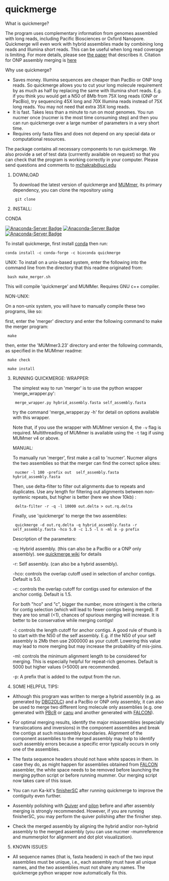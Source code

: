 # quickmerge


What is quickmerge?

The program uses complementary information from genomes assembled with long reads, including Pacific Biosciences or Oxford Nanopore. Quickmerge will even work with hybrid assemblies made by combining  long reads and Illumina short reads. This can be useful when long read coverage is limiting. For more details, please see <a href="http://nar.oxfordjournals.org/content/early/2016/07/25/nar.gkw654.full">the paper</a> that describes it. Citation for ONP assembly merging is <a href="https://www.g3journal.org/content/8/10/3143.abstract">here</a>     

Why use quickmerge?

 * Saves money. Illumina sequences are cheaper than PacBio or ONP long reads. So quickmerge allows you to cut your long molecule requirement by as much as half by replacing the same with Illumina short reads. E.g. if you think you would get a N50 of 8Mb from 75X long reads (ONP or PacBio), try sequencing 45X long and 70X Illumina reads instead of 75X long reads. You may not need that extra 35X long reads.
 * It is fast. Takes less than a minute to run on most genomes. You run nucmer once (nucmer is the most time consuming step) and then you can run quickmerge over a large number of parameters in a very short time.
 * Requires only fasta files and does not depend on any special data or computational resources.
 
The package contains all necessary components to run quickmerge. We also provide a set of test data (currrently available on request) so that you can check that the program is working correctly in your computer. Please send questions and comments to mchakrab@uci.edu


1. DOWNLOAD

   To download the latest version of quickmerge and <a href = "http://mummer.sourceforge.net/">MUMmer</a>, its primary dependency, you can clone the repository using 
   ```
    git clone
   ```
   
2. INSTALL:

CONDA

[![Anaconda-Server Badge](https://anaconda.org/bioconda/quickmerge/badges/latest_release_date.svg)](https://anaconda.org/bioconda/quickmerge)
[![Anaconda-Server Badge](https://anaconda.org/bioconda/quickmerge/badges/platforms.svg)](https://anaconda.org/bioconda/quickmerge)
[![Anaconda-Server Badge](https://anaconda.org/bioconda/quickmerge/badges/downloads.svg)](https://anaconda.org/bioconda/quickmerge)

To install quickmerge, first install [conda](https://conda.io/en/latest/miniconda.html) then run:

```
conda install -c conda-forge -c bioconda quickmerge
```


   UNIX:
   To install on a unix-based system, enter the following into the command line from the directory that this readme originated from:
   ```
	bash make_merger.sh
   ```
   This will compile 'quickmerge' and MUMMer. Requires GNU c++ compiler.

  NON-UNIX:

   On a non-unix system, you will have to manually compile these two programs, like so:

   first, enter the 'merger' directory and enter the following command to make the merger program:
   ```
 	make
   ```
   then, enter the 'MUMmer3.23' directory and enter the following commands, as specified in the MUMmer readme:
   ```
	make check

	make install
   ```
3. RUNNING QUICKMERGE:
   WRAPPER:

   The simplest way to run 'merger' is to use the python wrapper 'merge_wrapper.py':
   ```
	merge_wrapper.py hybrid_assembly.fasta self_assembly.fasta
   ```
   try the command 'merge_wrapper.py -h' for detail on options available with this wrapper.

   Note that, if you use the wrapper with MUMmer version 4, the `-v` flag is
   required. Multithreading of MUMmer is available using the `-t` tag if using
   MUMmer v4 or above.

   MANUAL:

   To manually run 'merger', first make a call to 'nucmer'.  Nucmer aligns the two assemblies so that the merger can find the correct splice sites:
   ```
	nucmer -l 100 -prefix out  self_assembly.fasta hybrid_assembly.fasta
   ```
   Then, use delta-filter to filter out alignments due to repeats and duplicates. Use any length for filtering out alignments between non-syntenic repeats, but higher is better (here we show 10kb) :
   ```   
	delta-filter -r -q -l 10000 out.delta > out.rq.delta
   ```
   Finally, use 'quickmerge' to merge the two assemblies:
   ```
	quickmerge -d out.rq.delta -q hybrid_assembly.fasta -r self_assembly.fasta -hco 5.0 -c 1.5 -l n -ml m -p prefix
   ```
   Description of the parameters:
   
   -q: Hybrid assembly. (this can also be a PacBio or a ONP only assembly). see <a href ="https://github.com/mahulchak/quickmerge/wiki">quickmerge wiki</a> for details
   
   -r: Self assembly. (can also be a hybrid assembly).
   
   -hco: controls the overlap cutoff used in selection of anchor contigs. Default is 5.0. 

   -c: controls the overlap cutoff for contigs used for extension of the anchor contig. Default is 1.5.

   For both "hco" and "c", bigger the number, more stringent is the criteria for contig selection (which will lead to fewer contigs being merged). If they are too small (<1), chances of spurious merging will increase. It is better to be conservative while merging contigs!

   -l: controls the length cutoff for anchor contigs. A good rule of thumb is to start with the N50 of the self assembly. E.g. if the N50 of your self assembly is 2Mb then use 2000000 as your cutoff. Lowering this value may lead to more merging but may increase the probability of mis-joins.
   
   -ml: controls the minimum alignment length to be considered for merging. This is especially helpful for repeat-rich genomes. Default is 5000 but higher values (>5000) are recommended.
   
   -p: A prefix that is added to the output from the run.

4. SOME HELPFUL TIPS:

  * Although this program was written to merge a hybrid assembly (e.g. as generated by <a href="https://sites.google.com/site/dbg2olc/">DBG2OLC</a>) and a PacBio or ONP only assembly, it can also be used to merge two different long molecule only assemblies (e.g. one generated with <a href="https://sourceforge.net/projects/wgs-assembler/files/wgs-assembler/">PBcR</a> or <a href="https://github.com/marbl/canu">canu</a> and another generated with <a href="https://github.com/PacificBiosciences/FALCON-integrate">FALCON</a>).
 
  * For optimal merging results, identify the major misassemblies (especially translocations and inversions) in the component assemblies and break the contigs at such misassembly boundaries. Alignment of the component assemblies to the merged assembly may help to identify such assembly errors because a specific error typically occurs in only one of the assemblies.  
  
  * The fasta sequence headers should not have white spaces in them. In case they do, as might happen for assemblies obtained from  <a href="https://github.com/PacificBiosciences/FALCON-integrate">FALCON</a> assembler, the white space needs to be removed before launching the merging python script or before running mummer. Our merging script now takes care of this issue.  

  * You can run Ka-kit's <a href="https://github.com/kakitone/finishingTool">finisherSC</a> after running quickmerge to improve the contiguity even further.

  * Assembly polishing with <a href="https://github.com/PacificBiosciences/GenomicConsensus">Quiver</a> and <a href="https://github.com/broadinstitute/pilon/wiki">pilon</a> before and after assembly merging is strongly recommended. However, if you are running finisherSC, you may perform the quiver polishing after the finisher step.

  * Check the merged assembly by aligning the hybrid and/or non-hybrid assembly to the merged assembly (you can use nucmer -mumreference and mummerplot for alignment and dot plot visualization). 

5. KNOWN ISSUES:

 * All sequence names (that is, fasta headers) in each of the two input assemblies must be unique, i.e., each assembly must have all unique names, and the two assemblies must not share any names.  The quickmerge python wrapper now automatically fix this.

